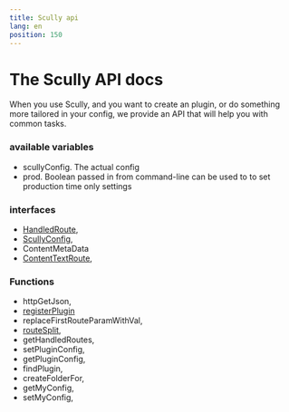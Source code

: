 ```yaml
---
title: Scully api
lang: en
position: 150
---
```


# The Scully API docs

When you use Scully, and you want to create an plugin, or do something more tailored in your config, we provide an API that will help you with common tasks.

### available variables

- scullyConfig. The actual config
- prod. Boolean passed in from command-line can be used to to set production time only settings

### interfaces

- [HandledRoute](/docs/concepts/handled-routes),
- [ScullyConfig](/docs/Reference/config),
- ContentMetaData
- [ContentTextRoute](/docs/concepts/handled-routes#contenttextroute),

### Functions

- httpGetJson,
- [registerPlugin](/docs/Reference/scully-api/registerPlugin)
- replaceFirstRouteParamWithVal,
- [routeSplit](/docs/Reference/scully-api/utils),
- getHandledRoutes,
- setPluginConfig,
- getPluginConfig,
- findPlugin,
- createFolderFor,
- getMyConfig,
- setMyConfig,
